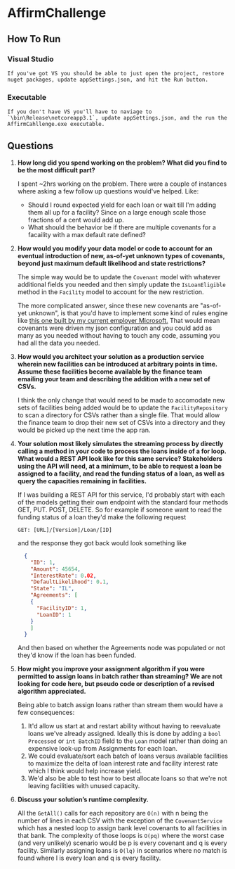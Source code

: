 # AffirmChallenge

## How To Run

### Visual Studio

    If you've got VS you should be able to just open the project, restore nuget packages, update appSettings.json, and hit the Run button.

### Executable
    
    If you don't have VS you'll have to naviage to `\bin\Release\netcoreapp3.1`, update appSettings.json, and the run the AffirmCahllenge.exe executable. 

## Questions

1. **How long did you spend working on the problem? What did you find to be the most difficult part?**
 
      I spent ~2hrs working on the problem. There were a couple of instances where asking a few follow up questions would've helped. Like:
      * Should I round expected yield for each loan or wait till I'm adding them all up for a facility? Since on a large enough scale those fractions of a cent would add up.
      * What should the behavior be if there are multiple covenants for a facaility with a max default rate defined?

2. **How would you modify your data model or code to account for an eventual introduction of new, as-of-yet unknown types of covenants, beyond just maximum default likelihood and state restrictions?**

    The simple way would be to update the `Covenant` model with whatever additional fields you needed and then simply update the `IsLoanEligible` method in the `Facility` model to account for the new restriction. 
    
    The more complicated answer, since these new covenants are "as-of-yet unknown", is that you'd have to implement some kind of rules engine like [this one built by my current employer Microsoft.](https://github.com/microsoft/RulesEngine) That would mean covenants were driven my json configuration and you could add as many as you needed without having to touch any code, assuming you had all the data you needed.    

1. **How would you architect your solution as a production service wherein new facilities can be introduced at arbitrary points in time. Assume these facilities become available by the finance team emailing your team and describing the addition with a new set of CSVs.**

    I think the only change that would need to be made to accomodate new sets of facilities being added would be to update the `FacilityRepository` to scan a directory for CSVs rather than a single file. That would allow the finance team to drop their new set of CSVs into a directory and they would be picked up the next time the app ran.

1. **Your solution most likely simulates the streaming process by directly calling a method in your code to process the loans inside of a for loop. What would a REST API look like for this same service? Stakeholders using the API will need, at a minimum, to be able to request a loan be assigned to a facility, and read the funding status of a loan, as well as query the capacities remaining in facilities.**

    If I was building a REST API for this service, I'd probably start with each of the models getting their own endpoint with the standard four methods GET, PUT. POST, DELETE. So for example if someone want to read the funding status of a loan they'd make the following request
    ```
    GET: [URL]/[Version]/Loan/[ID]
    ```
    and the response they got back would look something like
    ```json
      {
        "ID": 1,
        "Amount": 45654,
        "InterestRate": 0.02,
        "DefaultLikelihood": 0.1,
        "State": "IL",
        "Agreements": [
        {
          "FacilityID": 1,
          "LoanID": 1
        }
        ]
      }
    ```
    
    And then based on whether the Agreements node was populated or not they'd know if the loan has been funded. 
    

1. **How might you improve your assignment algorithm if you were permitted to assign loans in batch rather than streaming? We are not looking for code here, but pseudo code or
description of a revised algorithm appreciated.**

      Being able to batch assign loans rather than stream them would have a few consequences:
      
      1. It'd allow us start at and restart ability without having to reevaluate loans we've already assigned. Ideally this is done by adding a `bool Processed` or `int BatchID` field to the `Loan` model rather than doing an expensive look-up from Assignments for each loan. 
      2. We could evaluate/sort each batch of loans versus available facilities to maximize the delta of loan interest rate and facility interest rate which I think would help increase yield. 
      3. We'd also be able to test how to best allocate loans so that we're not leaving facilities with unused capacity. 

1. **Discuss your solution’s runtime complexity.**

    All the `GetAll()` calls for each repository are `O(n)` with n being the number of lines in each CSV with the exception of the `CovenantService` which has a nested loop to assign bank level covenants to all facilities in that bank. The complexity of those loops is `O(pq)` where the worst case (and very unlikely) scenario would be p is every covenant and q is every facility. Similarly assigning loans is `O(lq)` in scenarios where no match is found where l is every loan and q is every facility.

    

